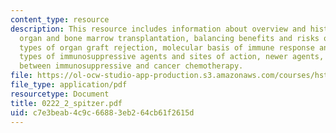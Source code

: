 ```yaml
---
content_type: resource
description: This resource includes information about overview and history of solid
  organ and bone marrow transplantation, balancing benefits and risks of immunosuppression,
  types of organ graft rejection, molecular basis of immune response and immunosuppression,
  types of immunosuppressive agents and sites of action, newer agents, relationship
  between immunosuppressive and cancer chemotherapy.
file: https://ol-ocw-studio-app-production.s3.amazonaws.com/courses/hst-151-principles-of-pharmacology-spring-2005/c7e3beab4c9c66883eb264cb61f2615d_0222_2_spitzer.pdf
file_type: application/pdf
resourcetype: Document
title: 0222_2_spitzer.pdf
uid: c7e3beab-4c9c-6688-3eb2-64cb61f2615d
---
```

